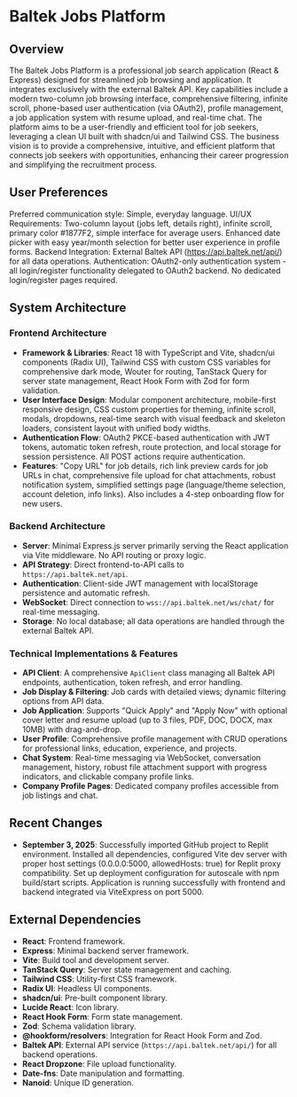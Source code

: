 # Baltek Jobs Platform

## Overview

The Baltek Jobs Platform is a professional job search application (React & Express) designed for streamlined job browsing and application. It integrates exclusively with the external Baltek API. Key capabilities include a modern two-column job browsing interface, comprehensive filtering, infinite scroll, phone-based user authentication (via OAuth2), profile management, a job application system with resume upload, and real-time chat. The platform aims to be a user-friendly and efficient tool for job seekers, leveraging a clean UI built with shadcn/ui and Tailwind CSS. The business vision is to provide a comprehensive, intuitive, and efficient platform that connects job seekers with opportunities, enhancing their career progression and simplifying the recruitment process.

## User Preferences

Preferred communication style: Simple, everyday language.
UI/UX Requirements: Two-column layout (jobs left, details right), infinite scroll, primary color #1877F2, simple interface for average users. Enhanced date picker with easy year/month selection for better user experience in profile forms.
Backend Integration: External Baltek API (https://api.baltek.net/api/) for all data operations.
Authentication: OAuth2-only authentication system - all login/register functionality delegated to OAuth2 backend. No dedicated login/register pages required.

## System Architecture

### Frontend Architecture
- **Framework & Libraries**: React 18 with TypeScript and Vite, shadcn/ui components (Radix UI), Tailwind CSS with custom CSS variables for comprehensive dark mode, Wouter for routing, TanStack Query for server state management, React Hook Form with Zod for form validation.
- **User Interface Design**: Modular component architecture, mobile-first responsive design, CSS custom properties for theming, infinite scroll, modals, dropdowns, real-time search with visual feedback and skeleton loaders, consistent layout with unified body widths.
- **Authentication Flow**: OAuth2 PKCE-based authentication with JWT tokens, automatic token refresh, route protection, and local storage for session persistence. All POST actions require authentication.
- **Features**: "Copy URL" for job details, rich link preview cards for job URLs in chat, comprehensive file upload for chat attachments, robust notification system, simplified settings page (language/theme selection, account deletion, info links). Also includes a 4-step onboarding flow for new users.

### Backend Architecture
- **Server**: Minimal Express.js server primarily serving the React application via Vite middleware. No API routing or proxy logic.
- **API Strategy**: Direct frontend-to-API calls to `https://api.baltek.net/api`.
- **Authentication**: Client-side JWT management with localStorage persistence and automatic refresh.
- **WebSocket**: Direct connection to `wss://api.baltek.net/ws/chat/` for real-time messaging.
- **Storage**: No local database; all data operations are handled through the external Baltek API.

### Technical Implementations & Features
- **API Client**: A comprehensive `ApiClient` class managing all Baltek API endpoints, authentication, token refresh, and error handling.
- **Job Display & Filtering**: Job cards with detailed views; dynamic filtering options from API data.
- **Job Application**: Supports "Quick Apply" and "Apply Now" with optional cover letter and resume upload (up to 3 files, PDF, DOC, DOCX, max 10MB) with drag-and-drop.
- **User Profile**: Comprehensive profile management with CRUD operations for professional links, education, experience, and projects.
- **Chat System**: Real-time messaging via WebSocket, conversation management, history, robust file attachment support with progress indicators, and clickable company profile links.
- **Company Profile Pages**: Dedicated company profiles accessible from job listings and chat.

## Recent Changes

- **September 3, 2025**: Successfully imported GitHub project to Replit environment. Installed all dependencies, configured Vite dev server with proper host settings (0.0.0.0:5000, allowedHosts: true) for Replit proxy compatibility. Set up deployment configuration for autoscale with npm build/start scripts. Application is running successfully with frontend and backend integrated via ViteExpress on port 5000.

## External Dependencies

- **React**: Frontend framework.
- **Express**: Minimal backend server framework.
- **Vite**: Build tool and development server.
- **TanStack Query**: Server state management and caching.
- **Tailwind CSS**: Utility-first CSS framework.
- **Radix UI**: Headless UI components.
- **shadcn/ui**: Pre-built component library.
- **Lucide React**: Icon library.
- **React Hook Form**: Form state management.
- **Zod**: Schema validation library.
- **@hookform/resolvers**: Integration for React Hook Form and Zod.
- **Baltek API**: External API service (`https://api.baltek.net/api/`) for all backend operations.
- **React Dropzone**: File upload functionality.
- **Date-fns**: Date manipulation and formatting.
- **Nanoid**: Unique ID generation.